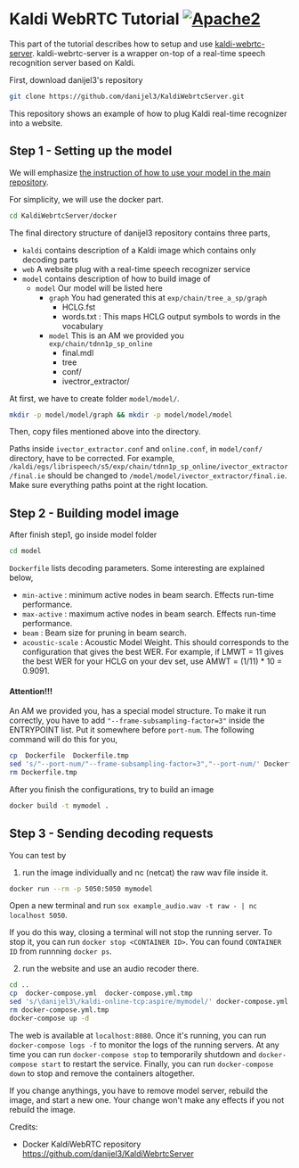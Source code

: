 # Kaldi WebRTC Tutorial [![Apache2](http://img.shields.io/badge/license-APACHE2-blue.svg)](https://www.apache.org/licenses/LICENSE-2.0.html)

This part of the tutorial describes how to setup and use [kaldi-webrtc-server](https://github.com/danijel3/KaldiWebrtcServer). kaldi-webrtc-server is a wrapper on-top of a real-time speech recognition server based on Kaldi.

First, download danijel3's repository
```bash
git clone https://github.com/danijel3/KaldiWebrtcServer.git
```

This repository shows an example of how to plug Kaldi real-time recognizer into a website.


## Step 1 - Setting up the model
We will emphasize [the instruction of how to use your model in the main repository](https://github.com/danijel3/KaldiWebrtcServer/tree/master/docker#making-your-own-kaldimodel-image).

For simplicity, we will use the docker part.
```bash
cd KaldiWebrtcServer/docker
```

The final directory structure of danijel3 repository contains three parts,
* `kaldi` contains description of a Kaldi image which contains only decoding parts
* `web` A website plug with a real-time speech recognizer service
* `model` contains description of how to build image of 
   * `model` Our model will be listed here
      * `graph` You had generated this at `exp/chain/tree_a_sp/graph`
         * HCLG.fst
         * words.txt : This maps HCLG output symbols to words in the vocabulary
      * `model` This is an AM we provided you `exp/chain/tdnn1p_sp_online`
         * final.mdl
         * tree
         * conf/
         * ivectror_extractor/

At first, we have to create folder `model/model/`.
```bash
mkdir -p model/model/graph && mkdir -p model/model/model
```
Then, copy files mentioned above into the directory.

Paths inside `ivector_extractor.conf` and `online.conf`, in `model/conf/` directory, have to be corrected.
For example, `/kaldi/egs/librispeech/s5/exp/chain/tdnn1p_sp_online/ivector_extractor/final.ie` should be changed to `/model/model/ivector_extractor/final.ie`. Make sure everything paths point at the right location.

## Step 2 - Building model image

After finish step1, go inside model folder
```bash
cd model
```
`Dockerfile` lists decoding parameters. Some interesting are explained below,
* `min-active` : minimum active nodes in beam search. Effects run-time performance.
* `max-active` : maximum active nodes in beam search. Effects run-time performance.
* `beam` : Beam size for pruning in beam search.
* `acoustic-scale` : Acoustic Model Weight. This should corresponds to the configuration that gives the best WER. For example, if LMWT = 11 gives the best WER for your HCLG on your dev set, use AMWT = (1/11) \* 10 = 0.9091.

#### Attention!!!
An AM we provided you, has a special model structure.
To make it run correctly, you have to add `"--frame-subsampling-factor=3"` inside the ENTRYPOINT list. Put it somewhere before `port-num`. The following command will do this for you,
```bash
cp  Dockerfile  Dockerfile.tmp
sed 's/"--port-num/"--frame-subsampling-factor=3","--port-num/' Dockerfile.tmp > Dockerfile
rm Dockerfile.tmp
```

After you finish the configurations, try to build an image
```bash
docker build -t mymodel .
```

## Step 3 - Sending decoding requests
You can test by 
1. run the image individually and nc (netcat) the raw wav file inside it.
```bash
docker run --rm -p 5050:5050 mymodel
```
Open a new terminal and run `sox example_audio.wav -t raw - | nc localhost 5050`. 

If you do this way, closing a terminal will not stop the running server. To stop it, you can run `docker stop <CONTAINER ID>`.
You can found `CONTAINER ID` from runnning `docker ps`.


2. run the website and use an audio recoder there.
```bash
cd ..
cp  docker-compose.yml  docker-compose.yml.tmp
sed 's/\danijel3\/kaldi-online-tcp:aspire/mymodel/' docker-compose.yml.tmp > docker-compose.yml
rm docker-compose.yml.tmp
docker-compose up -d
```

The web is available at `localhost:8080`. 
Once it's running, you can run `docker-compose logs -f` to monitor the logs of the running servers.
At any time you can run `docker-compose stop` to temporarily shutdown and `docker-compose start` to restart the service. Finally, you can run `docker-compose down` to stop and remove the containers altogether.

If you change anythings, you have to remove model server, rebuild the image, and start a new one. Your change won't make any effects if you not rebuild the image.

Credits:

* Docker KaldiWebRTC repository https://github.com/danijel3/KaldiWebrtcServer
